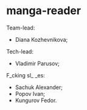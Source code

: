 # manga-reader
Team-lead: 
- Diana Kozhevnikova;

Tech-lead: 
- Vladimir Parusov;

F_cking sl_ _es: 
- Sachuk Alexander;
- Popov Ivan;
- Kungurov Fedor.
